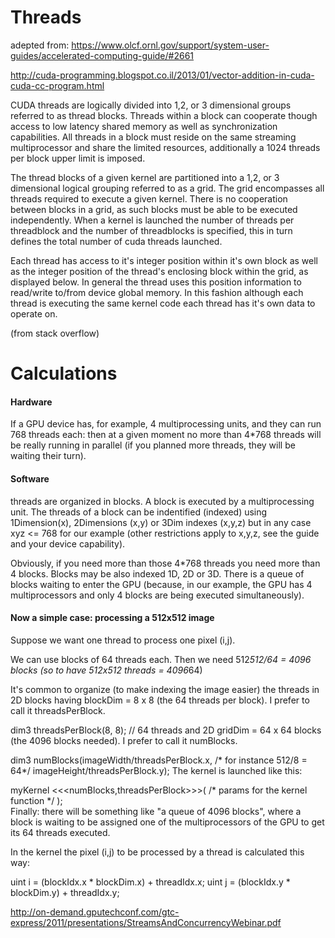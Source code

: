 
# Threads
adepted from: 
https://www.olcf.ornl.gov/support/system-user-guides/accelerated-computing-guide/#2661

http://cuda-programming.blogspot.co.il/2013/01/vector-addition-in-cuda-cuda-cc-program.html

CUDA threads are logically divided into 1,2, or 3 dimensional groups referred to as thread blocks. 
Threads within a block can cooperate though access to low latency shared memory as well as synchronization capabilities. 
All threads in a block must reside on the same streaming multiprocessor and share the limited resources, additionally a 1024 
threads per block upper limit is imposed.

The thread blocks of a given kernel are partitioned into a 1,2, or 3 dimensional logical grouping referred to as a grid. 
The grid encompasses all threads required to execute a given kernel. There is no cooperation between blocks in a grid, 
as such blocks must be able to be executed independently. When a kernel is launched the number of threads per threadblock 
and the number of threadblocks is specified, this in turn defines the total number of cuda threads launched.

Each thread has access to it's integer position within it's own block as well as the integer position of the thread's 
enclosing block within the grid, as displayed below. In general the thread uses this position information to read/write 
to/from device global memory. In this fashion although each thread is executing the same kernel code each thread has it's 
own data to operate on.

(from stack overflow) 
# Calculations
#### Hardware
If a GPU device has, for example, 4 multiprocessing units, and they can run 768 threads each: then at a given moment no more than 4*768 threads will be really running in parallel (if you planned more threads, they will be waiting their turn).

#### Software

threads are organized in blocks. A block is executed by a multiprocessing unit. The threads of a block can be indentified (indexed) using 1Dimension(x), 2Dimensions (x,y) or 3Dim indexes (x,y,z) but in any case xyz <= 768 for our example (other restrictions apply to x,y,z, see the guide and your device capability).

Obviously, if you need more than those 4*768 threads you need more than 4 blocks. Blocks may be also indexed 1D, 2D or 3D. There is a queue of blocks waiting to enter the GPU (because, in our example, the GPU has 4 multiprocessors and only 4 blocks are being executed simultaneously).

#### Now a simple case: processing a 512x512 image

Suppose we want one thread to process one pixel (i,j).

We can use blocks of 64 threads each. Then we need 512*512/64 = 4096 blocks (so to have 512x512 threads = 4096*64)

It's common to organize (to make indexing the image easier) the threads in 2D blocks having blockDim = 8 x 8 (the 64 threads per block). I prefer to call it threadsPerBlock.

dim3 threadsPerBlock(8, 8);  // 64 threads
and 2D gridDim = 64 x 64 blocks (the 4096 blocks needed). I prefer to call it numBlocks.

dim3 numBlocks(imageWidth/threadsPerBlock.x,  /* for instance 512/8 = 64*/
              imageHeight/threadsPerBlock.y); 
The kernel is launched like this:

myKernel <<<numBlocks,threadsPerBlock>>>( /* params for the kernel function */ );       
Finally: there will be something like "a queue of 4096 blocks", where a block is waiting to be assigned one of the multiprocessors of the GPU to get its 64 threads executed.

In the kernel the pixel (i,j) to be processed by a thread is calculated this way:

uint i = (blockIdx.x * blockDim.x) + threadIdx.x;
uint j = (blockIdx.y * blockDim.y) + threadIdx.y;


http://on-demand.gputechconf.com/gtc-express/2011/presentations/StreamsAndConcurrencyWebinar.pdf
